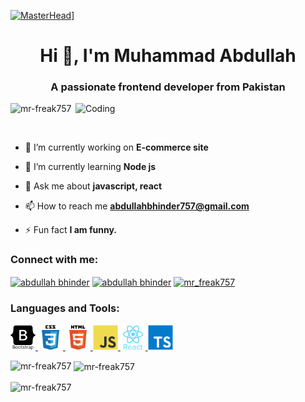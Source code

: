 [![MasterHead](https://encrypted-tbn0.gstatic.com/images?q=tbn:ANd9GcQLPk81G7dvHJwqPoz1Ob0-FIXeyPddNJ5RJw&usqp=CAU)](https://rishavchanda.io)]
<h1 align="center">Hi 👋, I'm Muhammad Abdullah</h1>
<h3 align="center">A passionate frontend developer from Pakistan</h3>
<img align="right" alt="Coding" width="400" src="https://cdn.dribbble.com/users/1162077/screenshots/3848914/programmer.gif">
<p align="left"> <img src="https://komarev.com/ghpvc/?username=mr-freak757&label=Profile%20views&color=0e75b6&style=flat" alt="mr-freak757" /> </p>

<p align="left"> <a href="https://twitter.com/" target="blank"><img src="https://img.shields.io/twitter/follow/?logo=twitter&style=for-the-badge" alt="" /></a> </p>

- 🔭 I’m currently working on **E-commerce site**

- 🌱 I’m currently learning **Node js**

- 💬 Ask me about **javascript, react**

- 📫 How to reach me **abdullahbhinder757@gmail.com**

- ⚡ Fun fact **I am funny.**

<h3 align="left">Connect with me:</h3>
<p align="left">
<a href="https://linkedin.com/in/abdullah bhinder" target="blank"><img align="center" src="https://raw.githubusercontent.com/rahuldkjain/github-profile-readme-generator/master/src/images/icons/Social/linked-in-alt.svg" alt="abdullah bhinder" height="30" width="40" /></a>
<a href="https://fb.com/abdullah bhinder" target="blank"><img align="center" src="https://raw.githubusercontent.com/rahuldkjain/github-profile-readme-generator/master/src/images/icons/Social/facebook.svg" alt="abdullah bhinder" height="30" width="40" /></a>
<a href="https://instagram.com/mr_freak757" target="blank"><img align="center" src="https://raw.githubusercontent.com/rahuldkjain/github-profile-readme-generator/master/src/images/icons/Social/instagram.svg" alt="mr_freak757" height="30" width="40" /></a>
</p>

<h3 align="left">Languages and Tools:</h3>
<p align="left"> <a href="https://getbootstrap.com" target="_blank" rel="noreferrer"> <img src="https://raw.githubusercontent.com/devicons/devicon/master/icons/bootstrap/bootstrap-plain-wordmark.svg" alt="bootstrap" width="40" height="40"/> </a> <a href="https://www.w3schools.com/css/" target="_blank" rel="noreferrer"> <img src="https://raw.githubusercontent.com/devicons/devicon/master/icons/css3/css3-original-wordmark.svg" alt="css3" width="40" height="40"/> </a> <a href="https://www.w3.org/html/" target="_blank" rel="noreferrer"> <img src="https://raw.githubusercontent.com/devicons/devicon/master/icons/html5/html5-original-wordmark.svg" alt="html5" width="40" height="40"/> </a> <a href="https://developer.mozilla.org/en-US/docs/Web/JavaScript" target="_blank" rel="noreferrer"> <img src="https://raw.githubusercontent.com/devicons/devicon/master/icons/javascript/javascript-original.svg" alt="javascript" width="40" height="40"/> </a> <a href="https://reactjs.org/" target="_blank" rel="noreferrer"> <img src="https://raw.githubusercontent.com/devicons/devicon/master/icons/react/react-original-wordmark.svg" alt="react" width="40" height="40"/> </a> <a href="https://www.typescriptlang.org/" target="_blank" rel="noreferrer"> <img src="https://raw.githubusercontent.com/devicons/devicon/master/icons/typescript/typescript-original.svg" alt="typescript" width="40" height="40"/> </a> </p>

<p><img align="left" src="https://github-readme-stats.vercel.app/api/top-langs?username=mr-freak757&show_icons=true&locale=en&layout=compact" alt="mr-freak757" /></p>

<p>&nbsp;<img align="center" src="https://github-readme-stats.vercel.app/api?username=mr-freak757&show_icons=true&locale=en" alt="mr-freak757" /></p>

<p><img align="center" src="https://github-readme-streak-stats.herokuapp.com/?user=mr-freak757&" alt="mr-freak757" /></p>
